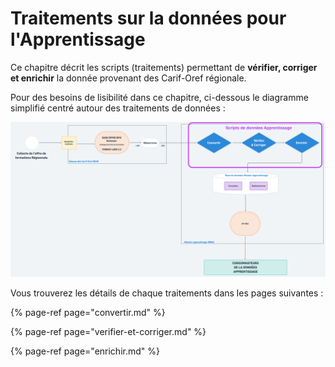 # Traitements sur la données pour l'Apprentissage

Ce chapitre décrit les scripts \(traitements\) permettant de **vérifier, corriger et enrichir** la donnée provenant des Carif-Oref régionale.  
  
Pour des besoins de lisibilité dans ce chapitre, ci-dessous le diagramme simplifié centré autour des traitements de données :

![](../../.gitbook/assets/s1-2%20%281%29.png)

Vous trouverez les détails de chaque traitements dans les pages suivantes : 

{% page-ref page="convertir.md" %}

{% page-ref page="verifier-et-corriger.md" %}

{% page-ref page="enrichir.md" %}



